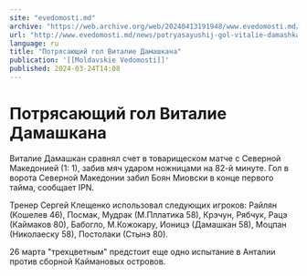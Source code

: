 ```yaml
---
site: "evedomosti.md"
archive: "https://web.archive.org/web/20240413191948/www.evedomosti.md/news/potryasayushij-gol-vitalie-damashkana"
url: "http://www.evedomosti.md/news/potryasayushij-gol-vitalie-damashkana"
language: ru
title: "Потрясающий гол Виталие Дамашкана"
publication: '[[Moldavskie Vedomosti]]'
published: 2024-03-24T14:08
---
```


# Потрясающий гол Виталие Дамашкана

Виталие Дамашкан сравнял счет в товарищеском матче с Северной Македонией (1: 1), забив мяч ударом ножницами на 82-й минуте. Гол в ворота Северной Македонии забил Боян Миовски в конце первого тайма, сообщает IPN.

Тренер Сергей Клещенко использовал следующих игроков: Райлян (Кошелев 46), Посмак, Мудрак (М.Пллатика 58), Крэчун, Рябчук, Рацэ (Каймаков 80), Бабогло, М.Кожокару, Ионицэ (Дамашкан 58), Моцпан (Николаеску 58), Постолаки (Стынэ 80).

26 марта "трехцветным" предстоит еще одно испытание в Анталии против сборной Каймановых островов.